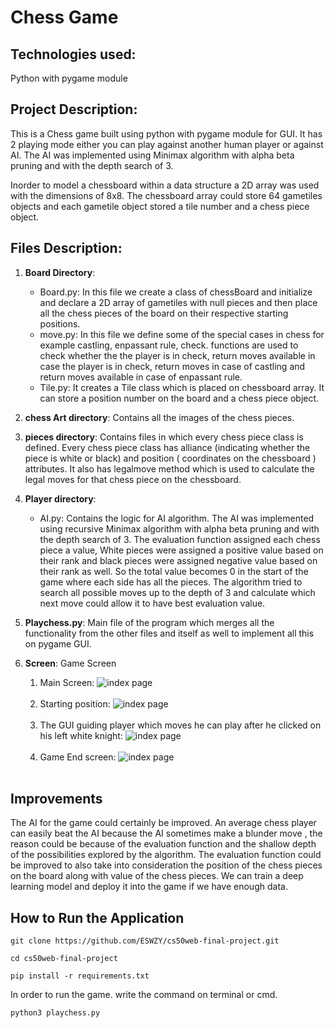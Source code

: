 # Chess Game
## Technologies used:
Python with pygame module




## Project Description:
This is a Chess game built using python with pygame module for GUI. It has 2 playing mode either you can play against another human player or against AI. The AI was implemented using Minimax algorithm with alpha beta pruning and with the depth search of 3.

Inorder to model a chessboard within a data structure a 2D array was used with the dimensions of 8x8. The chessboard array could store 64 gametiles objects and each gametile object stored a tile number and a chess piece object.

## Files Description:

1. **Board Directory**: 
      - Board.py: In this file we create a class of chessBoard and initialize and declare a 2D array of gametiles with null pieces and then place all the chess pieces of the board on their respective starting positions. 
      - move.py: In this file we define some of the special cases in chess for example castling, enpassant rule, check. functions are used to check whether the the player is in check, return moves available in case the player is in check, return moves in case of castling and return moves available in case of enpassant rule.
      - Tile.py: It creates a Tile class which is placed on chessboard array. It can store a position number on the board and a chess piece object. 

2. **chess Art directory**: Contains all the images of the chess pieces.

3. **pieces directory**: Contains files in which every chess piece class is defined. Every chess piece class has alliance (indicating whether the piece is white or black) and position ( coordinates on the chessboard ) attributes. It also has legalmove method which is used to calculate the legal moves for that chess piece on the chessboard. 

4. **Player directory**:
      - AI.py: Contains the logic for AI algorithm. The AI was implemented using recursive Minimax algorithm with alpha beta pruning and with the depth search of 3. The evaluation function assigned each chess piece a value, White pieces were assigned a positive value based on their rank and black pieces were assigned negative value based on their rank as well. So the total value becomes 0 in the start of the game where each side has all the pieces. The algorithm tried to search all possible moves up to the depth of 3 and calculate which next move could allow it to have best evaluation value.

5.  **Playchess.py**: Main file of the program which merges all the functionality from the other files and itself as well to implement all this on pygame GUI.
      
5. **Screen**:
Game Screen

    1. Main Screen: 
    ![index page](https://raw.githubusercontent.com/ahmadrazakhawaja/chess-game-AI-project/master/project_images/Screenshot%202021-03-04%20at%206.16.22%20PM.png)<br/><br/>
    2. Starting position:
    ![index page](https://raw.githubusercontent.com/ahmadrazakhawaja/chess-game-AI-project/master/project_images/Screenshot%202021-03-04%20at%2010.02.30%20PM.png)<br/><br/>
    4. The GUI guiding player which moves he can play after he clicked on his left white knight:
    ![index page](https://raw.githubusercontent.com/ahmadrazakhawaja/chess-game-AI-project/master/project_images/Screenshot%202021-03-04%20at%2010.04.24%20PM.png)<br/><br/>
    5. Game End screen:
    ![index page](https://raw.githubusercontent.com/ahmadrazakhawaja/chess-game-AI-project/master/project_images/Screenshot%202021-03-04%20at%2010.08.36%20PM.png)<br/><br/>

## Improvements
The AI for the game could certainly be improved. An average chess player can easily beat the AI because the AI sometimes make a blunder move , the reason could be because of the evaluation function and the shallow depth of the possibilities explored by the algorithm. The evaluation function could be improved to also take into consideration the position of the chess pieces on the board along with value of the chess pieces. We can train a deep learning model and deploy it into the game if we have enough data.

## How to Run the Application
`git clone https://github.com/ESWZY/cs50web-final-project.git`

`cd cs50web-final-project`

`pip install -r requirements.txt`

In order to run the game. write the command on terminal or cmd.

`python3 playchess.py`



